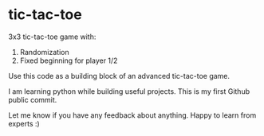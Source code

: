 # tic-tac-toe
3x3 tic-tac-toe game with:
1) Randomization
2) Fixed beginning for player 1/2

Use this code as a building block of an advanced tic-tac-toe game.

I am learning python while building useful projects. This is my first Github public commit.

Let me know if you have any feedback about anything. Happy to learn from experts :)
